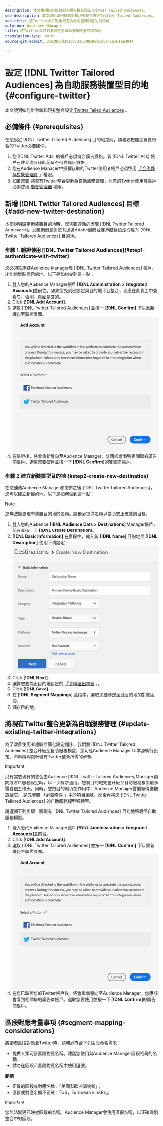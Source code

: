 ```yaml
---
description: 本文說明如何針對新和現有整合設定Twitter Tailed Audiences。
seo-description: 本文說明如何針對新和現有整合設定Twitter Tailed Audiences。
seo-title: 將Twitter自訂對象設定為自助服務裝置的目的地
solution: Audience Manager
title: 將Twitter自訂對象設定為自助服務裝置的目的地
translation-type: tm+mt
source-git-commit: 0ca286bd391c9c3a5298508ecc5a42ec61a64044

---
```



# 設定 [!DNL Twitter Tailored Audiences] 為自助服務裝置型目的地 {#configure-twitter}

本文說明如何針對新和現有整合設定 [Twitter Tailed Audiences](https://business.twitter.com/en/targeting/tailored-audiences.html) 。

## 必備條件 {#prerequisites}

在您設定 [!DNL Twitter Tailored Audiences] 目的地之前，請務必檢閱您需要符合的Twitter必要條件。

1. 您 [!DNL Twitter Ads] 的帳戶必須符合廣告資格。新 [!DNL Twitter Ads] 帳戶在建立廣告後的前周不符合廣告資格。
2. 您在Audience Manager中授權存取的Twitter使用者帳戶必須啓用 [「合作夥伴對象管理員](https://business.twitter.com/en/help/troubleshooting/multi-user-login-faq.html#accesslevels) 」權限。
3. 如果您要 [將現有Twitter整合更新為自助服務管理](#update-existing-twitter-integrations)，則您的Twitter使用者帳戶必須啓用 [廣告管理器](https://business.twitter.com/en/help/troubleshooting/multi-user-login-faq.html#accesslevels) 權限。



## 新增 [!DNL Twitter Tailored Audiences] 目標 {#add-new-twitter-destination}

本節說明設定新裝置目的地時，您需要遵循的步驟 [!DNL Twitter Tailored Audiences]。此案例假設您沒有透過Adobe顧問或客戶服務設定的現有 [!DNL Twitter Tailored Audiences] 目的地。

### 步驟 1. 驗證使用 [!DNL Twitter Tailored Audiences]{#step1-authenticate-with-twitter}

您必須先連結Audience Manager和 [!DNL Twitter Tailored Audiences] 帳戶，才能新增裝置目的地。以下是如何做到這一點：

1. 登入您的Audience Manager帳戶 **[!DNL Administration > Integrated Accounts]**&#x200B;並前往。如果您先前已設定與目的地平台整合，則應在此頁面中查看它。否則，頁面是空的。
2. Click **[!DNL Add Account]**.
3. 選取 [!DNL Twitter Tailored Audiences] 並按一 **[!DNL Confirm]** 下以重新導向至驗證頁面。![整合平台](assets/dbd-integrated-platforms.png)
4. 在驗證後，將會重新導向至Audience Manager，您應該會看到相關聯的廣告商帳戶。選取您要使用並按一下 **[!DNL Confirm]**&#x200B;的廣告商帳戶。

### 步驟 2.建立新裝置型目的地 {#step2-create-new-destination}

在您連結Audience Manager和您的之後 [!DNL Twitter Tailored Audiences]，您可以建立新目的地。以下是如何做到這一點：

>[!NOTE]
>
>您無法變更現有裝置目的地的名稱。請務必提供名稱以協助您正確識別目標。

1. 登入您的Audience **[!DNL Audience Data > Destinations]** Manager帳戶，前往並按一下 **[!DNL Create Destination]**。
2. **[!DNL Basic Information]** 在區段中，輸入新 **[!DNL Name]** 目的地並 **[!DNL Description]** 使用下列設定： ![設定](assets/dbd-new-basic.png)
3. Click **[!DNL Next]**.
4. 選擇您要為此目的地設定的 [「資料匯出標籤](/help/using/features/data-export-controls.md#controls-labels) 」。
5. Click **[!DNL Save]**.
6. 在 **[!DNL Segment Mappings]** 區段中，選取您要傳送至此目的地的對象區段。
7. 儲存目的地。

## 將現有Twitter整合更新為自助服務管理 {#update-existing-twitter-integrations}

為了改善使用者體驗並簡化設定程序，我們將 [!DNL Twitter Tailored Audiences] 整合升級至自助服務模型，您可從Audience Manager UI本身執行設定。本節說明更新現有Twitter整合所需的步驟。

>[!IMPORTANT]
>
>只有當您現有的整合由Audience [!DNL Twitter Tailored Audiences]Manager顧問或客戶服務設定時，以下步驟才適用。您將目的地完整升級至自助服務模型最多需要個工作天。同時，您的目的地仍在作用中，Audience Manager會繼續傳送觀眾給它。
> 請先參閱 [「必要條件](#prerequisites) 」中的項目編號，然後再將您 [!DNL Twitter Tailored Audiences] 的自助服務模型移轉至。

請遵循下列步驟，將現有 [!DNL Twitter Tailored Audiences] 目的地移轉至自助服務模型。

1. 登入您的Audience Manager帳戶 **[!DNL Administration > Integrated Accounts]**&#x200B;並前往。
2. Click **[!DNL Add Account]**.
3. 選取 [!DNL Twitter Tailored Audiences] 並按一 **[!DNL Confirm]** 下以重新導向至驗證頁面。![整合平台](assets/dbd-integrated-platforms.png)
4. 在您已驗證您的Twitter帳戶後，將會重新導向至Audience Manager，您應該會看到相關聯的廣告商帳戶。選取您要使用並按一下 **[!DNL Confirm]**&#x200B;的廣告商帳戶。

## 區段對應考量事項 {#segment-mapping-considerations}

將讀者區段對應至Twitter時，請務必符合下列區段命名需求：

* 提供人類可讀區段對應名稱。建議您使用與Audience Manager區段相同的名稱。
* 請勿在區段和區段對應名稱中使用逗號。

**範例**

* 正確的區段或對應名稱：「美國和歐洲購物者」；
* 區段或對應名稱不正確：「US，European h h3Rs」。

>[!IMPORTANT]
>
>您無法變更已映射區段的名稱。Audience Manager會使用區段名稱，以正確識別整合中的區段。